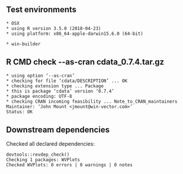 

## Test environments

    * OSX
    * using R version 3.5.0 (2018-04-23)
    * using platform: x86_64-apple-darwin15.6.0 (64-bit)

    * win-builder 
 
## R CMD check --as-cran cdata_0.7.4.tar.gz

    * using option ‘--as-cran’
    * checking for file ‘cdata/DESCRIPTION’ ... OK
    * checking extension type ... Package
    * this is package ‘cdata’ version ‘0.7.4’
    * package encoding: UTF-8
    * checking CRAN incoming feasibility ... Note_to_CRAN_maintainers
    Maintainer: ‘John Mount <jmount@win-vector.com>’
    Status: OK

## Downstream dependencies

Checked all declared dependencies:

    devtools::revdep_check()
    Checking 1 packages: WVPlots
    Checked WVPlots: 0 errors | 0 warnings | 0 notes
